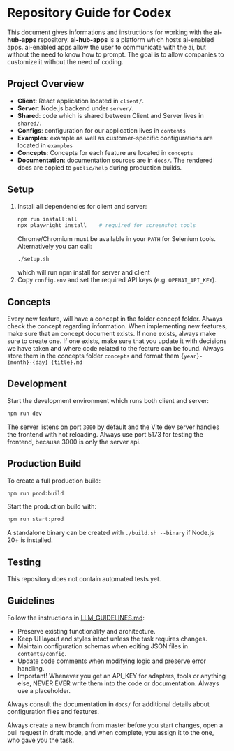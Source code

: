 # Repository Guide for Codex

This document gives informations and instructions for working with the **ai-hub-apps** repository. **ai-hub-apps** is a platform which hosts ai-enabled apps. ai-enabled apps allow the user to communicate with the ai, but without the need to know how to prompt. The goal is to allow companies to customize it without the need of coding.

## Project Overview
- **Client**: React application located in `client/`.
- **Server**: Node.js backend under `server/`.
- **Shared**: code which is shared between Client and Server lives in `shared/`.
- **Configs**: configuration for our application lives in `contents`
- **Examples**: example as well as customer-specific configurations are located in `examples`
- **Concepts**: Concepts for each feature are located in `concepts`
- **Documentation**: documentation sources  are in `docs/`. The rendered docs are copied to `public/help` during production builds.

## Setup
1. Install all dependencies for client and server:
   ```bash
   npm run install:all
   npx playwright install    # required for screenshot tools
   ```
   Chrome/Chromium must be available in your `PATH` for Selenium tools.
   Alternatively you can call:
   ```bash
   ./setup.sh
   ```
   which will run npm install for server and client
3. Copy `config.env` and set the required API keys (e.g. `OPENAI_API_KEY`).

## Concepts
Every new feature, will have a concept in the folder concept folder. Always check the concept regarding information. When implementing new features, make sure that an concept document exists. If none exists, always make sure to create one.
If one exists, make sure that you update it with decisions we have taken and where code related to the feature can be found.
Always store them in the concepts folder `concepts` and format them `{year}-{month}-{day} {title}.md`

## Development
Start the development environment which runs both client and server:
```bash
npm run dev
```
The server listens on port `3000` by default and the Vite dev server handles the frontend with hot reloading.
Always use port 5173 for testing the frontend, because 3000 is only the server api.

## Production Build
To create a full production build:
```bash
npm run prod:build
```
Start the production build with:
```bash
npm run start:prod
```
A standalone binary can be created with `./build.sh --binary` if Node.js 20+ is installed.

## Testing
This repository does not contain automated tests yet.

## Guidelines
Follow the instructions in [LLM_GUIDELINES.md](LLM_GUIDELINES.md):
- Preserve existing functionality and architecture.
- Keep UI layout and styles intact unless the task requires changes.
- Maintain configuration schemas when editing JSON files in `contents/config`.
- Update code comments when modifying logic and preserve error handling.
- Important! Whenever you get an API_KEY for adapters, tools or anything else, NEVER EVER write them into the code or documentation. Always use a placeholder.

Always consult the documentation in `docs/` for additional details about configuration files and features.

Always create a new branch from master before you start changes, open a pull request in draft mode, and when complete, you assign it to the one, who gave you the task.
